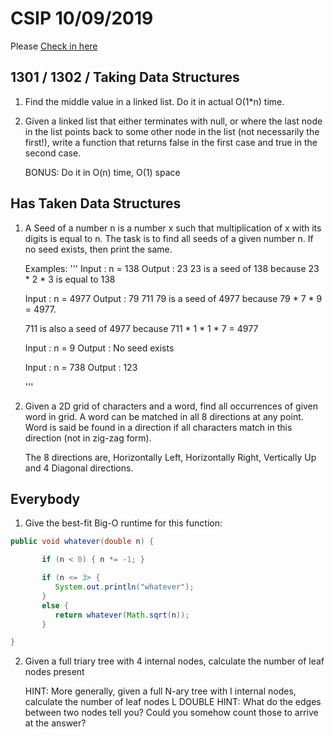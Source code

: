 # CSIP 10/09/2019

Please [Check in here](https://forms.gle/CxLJKP7Mre3h7HJY6)

## 1301 / 1302 / Taking Data Structures

1) Find the middle value in a linked list. Do it in actual O(1*n) time. 
2) Given a linked list that either terminates with null, or where the last node in the list points
   back to some other node in the list (not necessarily the first!), write a function that returns false in the first case and true in the second case.

   BONUS: Do it in O(n) time, O(1) space

## Has Taken Data Structures

1) A Seed of a number n is a number x such that multiplication of x with its digits is equal to n. The task is to find all seeds of a given number n. 
   If no seed exists, then print the same.

   Examples:
   '''
   Input  : n = 138
   Output : 23 
   23 is a seed of 138 because
   23 * 2 * 3 is equal to 138

   Input : n = 4977
   Output : 79 711 
   79 is a seed of 4977 because
   79 * 7 * 9 = 4977.

   711 is also a seed of 4977 because
   711 * 1 * 1 * 7 = 4977

   Input  : n = 9
   Output : No seed exists

   Input  : n = 738
   Output : 123 

   '''

2) Given a 2D grid of characters and a word, find all occurrences of given word in grid. A word can be matched in all 8 directions at any point. Word is said be found 
   in a direction if all characters match in this direction (not in zig-zag form).

   The 8 directions are, Horizontally Left, Horizontally Right, Vertically Up and 4 Diagonal directions.


## Everybody

1) Give the best-fit Big-O runtime for this function: 


```java
public void whatever(double n) {

       if (n < 0) { n *= -1; }

       if (n <= 3> {
       	  System.out.println("whatever");
       }
       else {
       	  return whatever(Math.sqrt(n));
       }

}

```

2) Given a full triary tree with 4 internal nodes, calculate the number of leaf nodes present

   HINT: More generally, given a full N-ary tree with I internal nodes, calculate the number of leaf nodes L
   DOUBLE HINT: What do the edges between two nodes tell you? Could you somehow count those to arrive at the answer?
   
   
